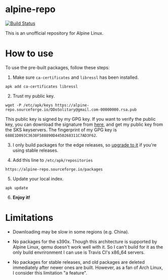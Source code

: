 # alpine-repo

[![Build Status](https://travis-ci.org/DDoSolitary/alpine-repo.svg)](https://travis-ci.org/DDoSolitary/alpine-repo)

This is an unofficial repository for Alpine Linux.

# How to use

To use the pre-built packages, follow these steps:

1. Make sure `ca-certificates` and `libressl` has been installed.

```
apk add ca-certificates libressl
```

2. Trust my public key.

```
wget -P /etc/apk/keys https://alpine-repo.sourceforge.io/DDoSolitary@gmail.com-00000000.rsa.pub
```
This public key is signed by my GPG key. If you want to verify the public key, you can download the signature from [here](https://alpine-repo.sourceforge.io/DDoSolitary@gmail.com-00000000.rsa.pub.sig), and get my public key from the SKS keyservers. The fingerprint of my GPG key is `688E1D093C3638F588890D4450268311C7AD3F62`.

3. I only build packages for the edge releases, so [upgrade to it](https://wiki.alpinelinux.org/wiki/Upgrading_Alpine#Upgrading_to_Edge) if you're using stable releases.

4. Add this line to `/etc/apk/repositories`

```
https://alpine-repo.sourceforge.io/packages
```

5. Update your local index.

```
apk update
```

6. **Enjoy it!**

# Limitations

- Downloading may be slow in some regions (e.g. China).

- No packages for the s390x. Though this architecture is supported by Alpine Linux, qemu doesn't work well with it. So I can't build for it as the only build envrironment I can use is Travis CI's x86_64 servers.

- No packages for stable releases, and old packages are deleted immediately after newer ones are built. However, as a fan of Arch Linux, I consider this limitation "a feature".

